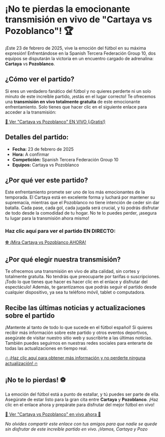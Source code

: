 # ¡No te pierdas la emocionante transmisión en vivo de "Cartaya vs Pozoblanco"! 🏆

¡Este 23 de febrero de 2025, vive la emoción del fútbol en su máxima expresión! Enfrentándose en la Spanish Tercera Federación Group 10, dos equipos se disputarán la victoria en un encuentro cargado de adrenalina: **Cartaya** vs **Pozoblanco**.

## ¿Cómo ver el partido?

Si eres un verdadero fanático del fútbol y no quieres perderte ni un solo minuto de este increíble partido, ¡estás en el lugar correcto! Te ofrecemos una **transmisión en vivo totalmente gratuita** de este emocionante enfrentamiento. Solo tienes que hacer clic en el siguiente enlace para acceder a la transmisión:

[📲 Ver "Cartaya vs Pozoblanco" EN VIVO (¡Gratis!)](https://tinyurl.com/livestreamfreeo?st=Cartaya+vs+Pozoblanco&si=gh)

## Detalles del partido:

- **Fecha:** 23 de febrero de 2025
- **Hora:** A confirmar
- **Competición:** Spanish Tercera Federación Group 10
- **Equipos:** Cartaya vs Pozoblanco

## ¿Por qué ver este partido?

Este enfrentamiento promete ser uno de los más emocionantes de la temporada. El Cartaya está en excelente forma y luchará por mantener su supremacía, mientras que el Pozoblanco no tiene intención de ceder sin dar batalla. Cada pase, cada gol, cada jugada será crucial, y tú podrás disfrutar de todo desde la comodidad de tu hogar. No te lo puedes perder, ¡asegura tu lugar para la transmisión ahora mismo!

### Haz clic aquí para ver el partido EN DIRECTO: 

[⚽ ¡Mira Cartaya vs Pozoblanco AHORA!](https://tinyurl.com/livestreamfreeo?st=Cartaya+vs+Pozoblanco&si=gh)

## ¿Por qué elegir nuestra transmisión?

Te ofrecemos una transmisión en vivo de alta calidad, sin cortes y totalmente gratuita. No tendrás que preocuparte por tarifas o suscripciones. ¡Todo lo que tienes que hacer es hacer clic en el enlace y disfrutar del espectáculo! Además, te garantizamos que podrás seguir el partido desde cualquier dispositivo, ya sea tu teléfono móvil, tablet o computadora.

## Recibe las últimas noticias y actualizaciones sobre el partido

¡Mantente al tanto de todo lo que sucede en el fútbol español! Si quieres recibir más información sobre este partido y otros eventos deportivos, asegúrate de visitar nuestro sitio web y suscribirte a las últimas noticias. También puedes seguirnos en nuestras redes sociales para enterarte de todas las actualizaciones en tiempo real.

[🔥 ¡Haz clic aquí para obtener más información y no perderte ninguna actualización! 🔥](https://tinyurl.com/livestreamfreeo?st=Cartaya+vs+Pozoblanco&si=gh)

## ¡No te lo pierdas! ⚽

La emoción del fútbol está a punto de estallar, y tú puedes ser parte de ella. Asegúrate de estar listo para la gran cita entre **Cartaya** y **Pozoblanco**. ¡Haz clic en el enlace ahora y prepárate para disfrutar del mejor fútbol en vivo!

[🌟 Ver "Cartaya vs Pozoblanco" en vivo ahora 🌟](https://tinyurl.com/livestreamfreeo?st=Cartaya+vs+Pozoblanco&si=gh)

_No olvides compartir este enlace con tus amigos para que nadie se quede sin disfrutar de este increíble partido en vivo. ¡Vamos, Cartaya y Pozo_
